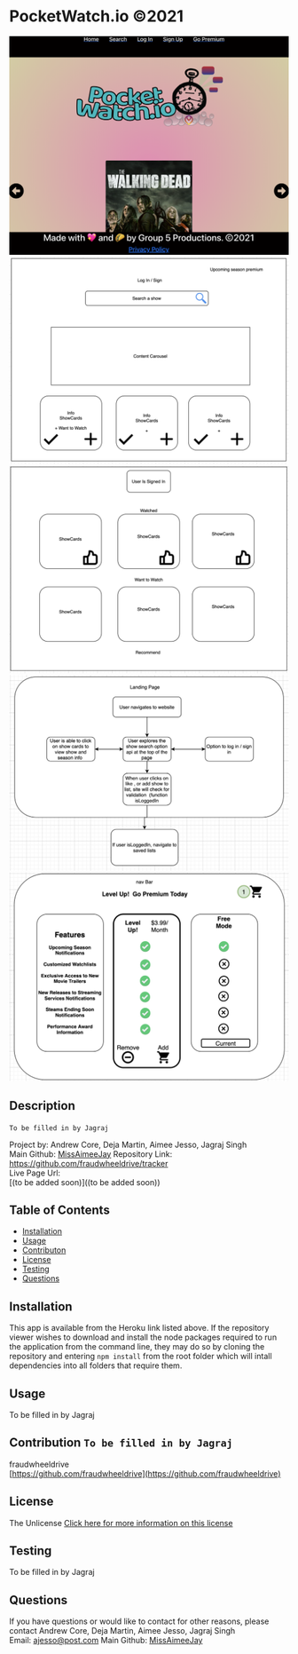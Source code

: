 # PocketWatch.io ©2021 
![img](./client/src/assets/img/screenshot.png)
![img](./client/src/assets/img/wireframe1.png)
![img](./client/src/assets/img/wireframe2.png)
![img](./client/src/assets/img/wireframe3.png)
![img](./client/src/assets/img/wireframe4.png)

## Description
`To be filled in by Jagraj`

Project by: Andrew Core, Deja Martin, Aimee Jesso, Jagraj Singh  
Main Github: 
[MissAimeeJay](https://github.com/MissAimeeJay)
Repository Link: https://github.com/fraudwheeldrive/tracker  
Live Page Url:  
[(to be added soon)]((to be added soon))

## Table of Contents
* [Installation](#installation)
* [Usage](#usage)
* [Contributon](#credits)
* [License](#license)
* [Testing](#testing)
* [Questions](#questions)

## Installation
This app is available from the Heroku link listed above.  If the repository viewer wishes to download and install the node packages required to run the application from the command line, they may do so by cloning the repository and entering `npm install` from the root folder which will intall dependencies into all folders that require them.

## Usage 
To be filled in by Jagraj

## Contribution   `To be filled in by Jagraj`
fraudwheeldrive  
[https://github.com/fraudwheeldrive](https://github.com/fraudwheeldrive)

## License
The Unlicense
[Click here for more information on this license](https://choosealicense.com/licenses/unlicense)


## Testing
To be filled in by Jagraj

## Questions
If you have questions or would like to contact for other reasons, please contact
Andrew Core, Deja Martin, Aimee Jesso, Jagraj Singh  
Email: ajesso@post.com
Main Github: [MissAimeeJay](https://github.com/MissAimeeJay)